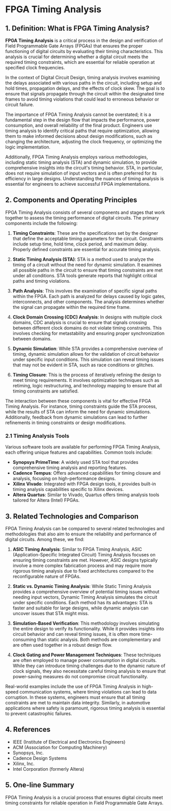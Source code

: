# FPGA Timing Analysis

## 1. Definition: What is **FPGA Timing Analysis**?
**FPGA Timing Analysis** is a critical process in the design and verification of Field Programmable Gate Arrays (FPGAs) that ensures the proper functioning of digital circuits by evaluating their timing characteristics. This analysis is crucial for determining whether a digital circuit meets the required timing constraints, which are essential for reliable operation at specified clock frequencies. 

In the context of Digital Circuit Design, timing analysis involves examining the delays associated with various paths in the circuit, including setup and hold times, propagation delays, and the effects of clock skew. The goal is to ensure that signals propagate through the circuit within the designated time frames to avoid timing violations that could lead to erroneous behavior or circuit failure. 

The importance of FPGA Timing Analysis cannot be overstated; it is a fundamental step in the design flow that impacts the performance, power consumption, and overall reliability of the final product. Engineers use timing analysis to identify critical paths that require optimization, allowing them to make informed decisions about design modifications, such as changing the architecture, adjusting the clock frequency, or optimizing the logic implementation. 

Additionally, FPGA Timing Analysis employs various methodologies, including static timing analysis (STA) and dynamic simulation, to provide comprehensive insights into the circuit's timing behavior. STA, in particular, does not require simulation of input vectors and is often preferred for its efficiency in large designs. Understanding the nuances of timing analysis is essential for engineers to achieve successful FPGA implementations.

## 2. Components and Operating Principles
FPGA Timing Analysis consists of several components and stages that work together to assess the timing performance of digital circuits. The primary components include the following:

1. **Timing Constraints**: These are the specifications set by the designer that define the acceptable timing parameters for the circuit. Constraints include setup time, hold time, clock period, and maximum delay. Properly defined constraints are essential for accurate timing analysis.

2. **Static Timing Analysis (STA)**: STA is a method used to analyze the timing of a circuit without the need for dynamic simulation. It examines all possible paths in the circuit to ensure that timing constraints are met under all conditions. STA tools generate reports that highlight critical paths and timing violations.

3. **Path Analysis**: This involves the examination of specific signal paths within the FPGA. Each path is analyzed for delays caused by logic gates, interconnects, and other components. The analysis determines whether the signal can propagate within the required time frame.

4. **Clock Domain Crossing (CDC) Analysis**: In designs with multiple clock domains, CDC analysis is crucial to ensure that signals crossing between different clock domains do not violate timing constraints. This involves checking for metastability and ensuring proper synchronization between domains.

5. **Dynamic Simulation**: While STA provides a comprehensive overview of timing, dynamic simulation allows for the validation of circuit behavior under specific input conditions. This simulation can reveal timing issues that may not be evident in STA, such as race conditions or glitches.

6. **Timing Closure**: This is the process of iteratively refining the design to meet timing requirements. It involves optimization techniques such as retiming, logic restructuring, and technology mapping to ensure that all timing constraints are satisfied.

The interaction between these components is vital for effective FPGA Timing Analysis. For instance, timing constraints guide the STA process, while the results of STA can inform the need for dynamic simulations. Additionally, feedback from dynamic simulations can lead to further refinements in timing constraints or design modifications.

### 2.1 Timing Analysis Tools
Various software tools are available for performing FPGA Timing Analysis, each offering unique features and capabilities. Common tools include:

- **Synopsys PrimeTime**: A widely used STA tool that provides comprehensive timing analysis and reporting features.
- **Cadence Tempus**: Offers advanced capabilities for timing closure and analysis, focusing on high-performance designs.
- **Xilinx Vivado**: Integrated with FPGA design tools, it provides built-in timing analysis capabilities specific to Xilinx devices.
- **Altera Quartus**: Similar to Vivado, Quartus offers timing analysis tools tailored for Altera (Intel) FPGAs.

## 3. Related Technologies and Comparison
FPGA Timing Analysis can be compared to several related technologies and methodologies that also aim to ensure the reliability and performance of digital circuits. Among these, we find:

1. **ASIC Timing Analysis**: Similar to FPGA Timing Analysis, ASIC (Application-Specific Integrated Circuit) Timing Analysis focuses on ensuring timing constraints are met. However, ASIC designs typically involve a more complex fabrication process and may require more rigorous timing analysis due to fixed architectures compared to the reconfigurable nature of FPGAs.

2. **Static vs. Dynamic Timing Analysis**: While Static Timing Analysis provides a comprehensive overview of potential timing issues without needing input vectors, Dynamic Timing Analysis simulates the circuit under specific conditions. Each method has its advantages: STA is faster and suitable for large designs, while dynamic analysis can uncover issues that STA might miss.

3. **Simulation-Based Verification**: This methodology involves simulating the entire design to verify its functionality. While it provides insights into circuit behavior and can reveal timing issues, it is often more time-consuming than static analysis. Both methods are complementary and are often used together in a robust design flow.

4. **Clock Gating and Power Management Techniques**: These techniques are often employed to manage power consumption in digital circuits. While they can introduce timing challenges due to the dynamic nature of clock signals, they also necessitate careful timing analysis to ensure that power-saving measures do not compromise circuit functionality.

Real-world examples include the use of FPGA Timing Analysis in high-speed communication systems, where timing violations can lead to data corruption. In these systems, engineers must ensure that all timing constraints are met to maintain data integrity. Similarly, in automotive applications where safety is paramount, rigorous timing analysis is essential to prevent catastrophic failures.

## 4. References
- IEEE (Institute of Electrical and Electronics Engineers)
- ACM (Association for Computing Machinery)
- Synopsys, Inc.
- Cadence Design Systems
- Xilinx, Inc.
- Intel Corporation (formerly Altera)

## 5. One-line Summary
FPGA Timing Analysis is a crucial process that ensures digital circuits meet timing constraints for reliable operation in Field Programmable Gate Arrays.